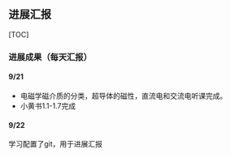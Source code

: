 ## 进展汇报

[TOC]

### 进展成果（每天汇报）

#### 9/21

+ 电磁学磁介质的分类，超导体的磁性，直流电和交流电听课完成。
+ 小黄书1.1-1.7完成

#### 9/22

学习配置了git，用于进展汇报

